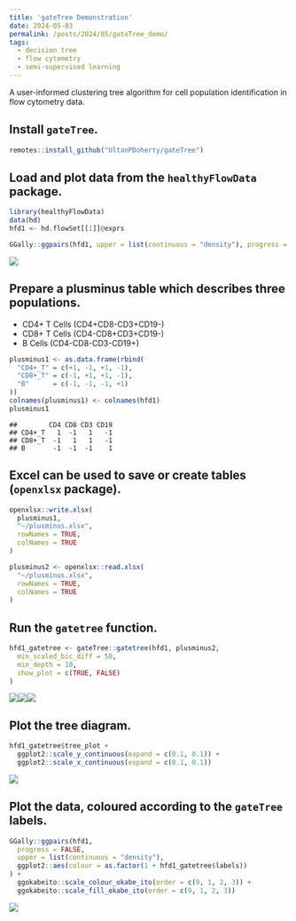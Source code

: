 ```yaml
---
title: 'gateTree Demonstration'
date: 2024-05-03
permalink: /posts/2024/05/gateTree_demo/
tags:
  - decision tree
  - flow cytometry
  - semi-supervised learning
---
```


A user-informed clustering tree algorithm for cell population identification in flow cytometry data.

## Install `gateTree`.

``` r
remotes::install_github("UltanPDoherty/gateTree")
```

## Load and plot data from the `healthyFlowData` package.

``` r
library(healthyFlowData)
data(hd)
hfd1 <- hd.flowSet[[1]]@exprs

GGally::ggpairs(hfd1, upper = list(continuous = "density"), progress = FALSE)
```

![](/images/gateTree/hfd1_setup-1.png)<!-- -->

## Prepare a plusminus table which describes three populations.

- CD4+ T Cells (CD4+CD8-CD3+CD19-)
- CD8+ T Cells (CD4-CD8+CD3+CD19-)
- B Cells (CD4-CD8-CD3-CD19+)

``` r
plusminus1 <- as.data.frame(rbind(
  "CD4+_T" = c(+1, -1, +1, -1),
  "CD8+_T" = c(-1, +1, +1, -1),
  "B"      = c(-1, -1, -1, +1)
))
colnames(plusminus1) <- colnames(hfd1)
plusminus1
```

    ##        CD4 CD8 CD3 CD19
    ## CD4+_T   1  -1   1   -1
    ## CD8+_T  -1   1   1   -1
    ## B       -1  -1  -1    1

## Excel can be used to save or create tables (`openxlsx` package).

``` r
openxlsx::write.xlsx(
  plusminus1,
  "~/plusminus.xlsx",
  rowNames = TRUE,
  colNames = TRUE
)

plusminus2 <- openxlsx::read.xlsx(
  "~/plusminus.xlsx",
  rowNames = TRUE,
  colNames = TRUE
)
```

## Run the `gatetree` function.

``` r
hfd1_gatetree <- gateTree::gatetree(hfd1, plusminus2,
  min_scaled_bic_diff = 50,
  min_depth = 10,
  show_plot = c(TRUE, FALSE)
)
```

![](/images/gateTree/gatetree-1.png)<!-- -->![](/images/gateTree/gatetree-2.png)<!-- -->![](/images/gateTree/gatetree-3.png)<!-- -->

## Plot the tree diagram.

``` r
hfd1_gatetree$tree_plot +
  ggplot2::scale_y_continuous(expand = c(0.1, 0.1)) +
  ggplot2::scale_x_continuous(expand = c(0.1, 0.1))
```

![](/images/gateTree/tree_plot-1.png)<!-- -->

## Plot the data, coloured according to the `gateTree` labels.

``` r
GGally::ggpairs(hfd1,
  progress = FALSE,
  upper = list(continuous = "density"),
  ggplot2::aes(colour = as.factor(1 + hfd1_gatetree$labels))
) +
  ggokabeito::scale_colour_okabe_ito(order = c(9, 1, 2, 3)) +
  ggokabeito::scale_fill_okabe_ito(order = c(9, 1, 2, 3))
```

![](/images/gateTree/ggpairs-1.png)<!-- -->
